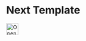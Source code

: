 # Next Template

<a href="https://idx.google.com/new?template=https://github.com/isadia-brian/idx-next-template">
    <img
    height="32"
    alt="Open in IDX"
    src="https://cdn.idx.dev/btn/open_dark_32.svg">
</a>
